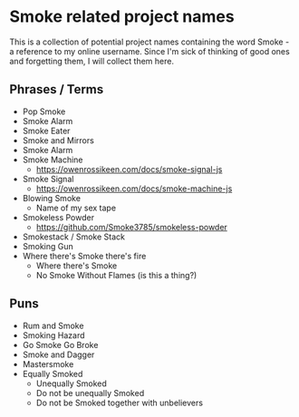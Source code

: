# Smoke related project names

This is a collection of potential project names containing the word Smoke - a reference to my online username. Since I'm sick of thinking of good ones and forgetting them, I will collect them here.

## Phrases / Terms

- Pop Smoke
- Smoke Alarm
- Smoke Eater
- Smoke and Mirrors
- Smoke Alarm
- Smoke Machine
  - https://owenrossikeen.com/docs/smoke-signal-js
- Smoke Signal
  - https://owenrossikeen.com/docs/smoke-machine-js
- Blowing Smoke
  - Name of my sex tape
- Smokeless Powder
  - https://github.com/Smoke3785/smokeless-powder
- Smokestack / Smoke Stack
- Smoking Gun
- Where there's Smoke there's fire
  - Where there's Smoke
  - No Smoke Without Flames (is this a thing?)

## Puns

- Rum and Smoke
- Smoking Hazard
- Go Smoke Go Broke
- Smoke and Dagger
- Mastersmoke
- Equally Smoked
  - Unequally Smoked
  - Do not be unequally Smoked
  - Do not be Smoked together with unbelievers

